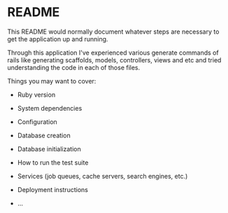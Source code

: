 # README

This README would normally document whatever steps are necessary to get the
application up and running.

Through this application I've experienced various generate commands of rails like generating scaffolds, models, controllers, views and etc and tried understanding the code in each of those files.

Things you may want to cover:

* Ruby version

* System dependencies

* Configuration

* Database creation

* Database initialization

* How to run the test suite

* Services (job queues, cache servers, search engines, etc.)

* Deployment instructions

* ...

